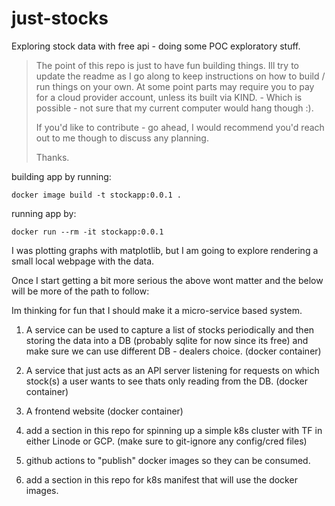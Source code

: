 # just-stocks
Exploring stock data with free api - doing some POC exploratory stuff.

> The point of this repo is just to have fun building things. Ill try to update the readme as I go along to keep instructions on how to build / run things on your own. At some point parts may require you to pay for a cloud provider account, unless its built via KIND. - Which is possible - not sure that my current computer would hang though :).
>
>If you'd like to contribute - go ahead, I would recommend you'd reach out to me though to discuss any planning.
>
>Thanks.

building app by running:
```
docker image build -t stockapp:0.0.1 .
```

running app by:
```
docker run --rm -it stockapp:0.0.1 
```

I was plotting graphs with matplotlib, but I am going to explore rendering a small local webpage with the data.

Once I start getting a bit more serious the above wont matter and the below will be more of the path to follow:

Im thinking for fun that I should make it a micro-service based system.


1) A service can be used to capture a list of stocks periodically and then storing the data into a DB (probably sqlite for now since its free) and make sure we can use different DB - dealers choice. (docker container)

2) A service that just acts as an API server listening for requests on which stock(s) a user wants to see thats only reading from the DB. (docker container)

3) A frontend website (docker container)

4) add a section in this repo for spinning up a simple k8s cluster with TF in either Linode or GCP. (make sure to git-ignore any config/cred files)

5) github actions to "publish" docker images so they can be consumed.

6) add a section in this repo for k8s manifest that will use the docker images.




